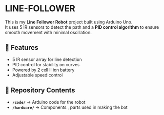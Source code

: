# LINE-FOLLOWER
This is my **Line Follower Robot** project built using Arduino Uno.  
It uses 5 IR sensors to detect the path and a **PID control algorithm** to ensure smooth movement with minimal oscillation.

## 🔧 Features
- 5 IR sensor array for line detection
- PID control for stability on curves
- Powered by 2 cell li ion battery
- Adjustable speed control

## 📂 Repository Contents
- **`/code/`** → Arduino code for the robot  
- **`/hardware/`** → Components , parts used in making the bot

